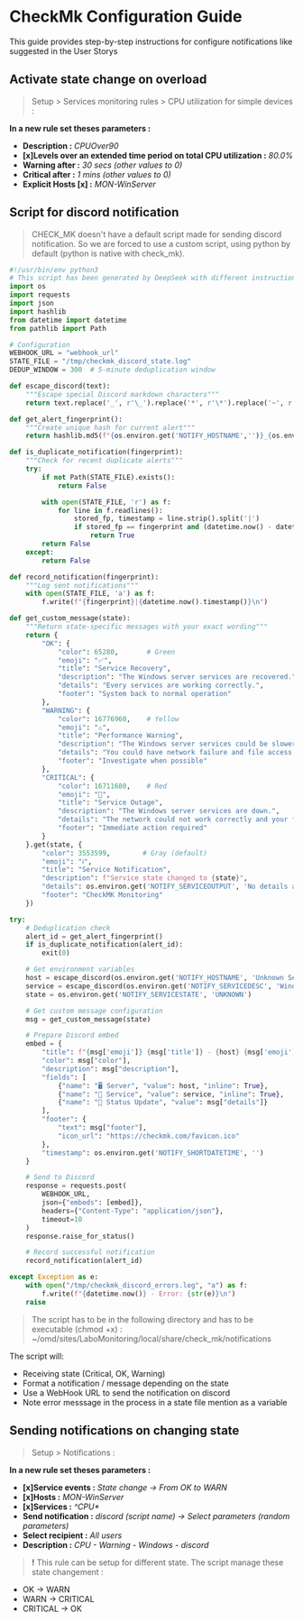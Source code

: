 # CheckMk Configuration Guide

This guide provides step-by-step instructions for configure notifications like suggested in the User Storys

## Activate state change on overload

> Setup > Services monitoring rules > CPU utilization for simple devices : 

**In a new rule set theses parameters :** 

- **Description :** *CPUOver90*
- **[x]Levels over an extended time period on total CPU utilization :** *80.0%*
- **Warning after :** *30 secs (other values to 0)*
- **Critical after :** *1 mins (other values to 0)*
- **Explicit Hosts [x] :** *MON-WinServer*

## Script for discord notification

> CHECK_MK doesn't have a default script made for sending discord notification. So we are forced to use a custom script, using python by default (python is native with check_mk).

```python
#!/usr/bin/env python3
# This script has been generated by DeepSeek with different instructions. 
import os
import requests
import json
import hashlib
from datetime import datetime
from pathlib import Path

# Configuration
WEBHOOK_URL = "webhook_url"
STATE_FILE = "/tmp/checkmk_discord_state.log"
DEDUP_WINDOW = 300  # 5-minute deduplication window

def escape_discord(text):
    """Escape special Discord markdown characters"""
    return text.replace('_', r'\_').replace('*', r'\*').replace('~', r'\~') if text else ""

def get_alert_fingerprint():
    """Create unique hash for current alert"""
    return hashlib.md5(f"{os.environ.get('NOTIFY_HOSTNAME','')}_{os.environ.get('NOTIFY_SERVICEDESC','')}_{os.environ.get('NOTIFY_SERVICESTATE','')}".encode()).hexdigest()

def is_duplicate_notification(fingerprint):
    """Check for recent duplicate alerts"""
    try:
        if not Path(STATE_FILE).exists():
            return False

        with open(STATE_FILE, 'r') as f:
            for line in f.readlines():
                stored_fp, timestamp = line.strip().split('|')
                if stored_fp == fingerprint and (datetime.now() - datetime.fromtimestamp(float(timestamp))).seconds < DEDUP_WINDOW:
                    return True
        return False
    except:
        return False

def record_notification(fingerprint):
    """Log sent notifications"""
    with open(STATE_FILE, 'a') as f:
        f.write(f"{fingerprint}|{datetime.now().timestamp()}\n")

def get_custom_message(state):
    """Return state-specific messages with your exact wording"""
    return {
        "OK": {
            "color": 65280,       # Green
            "emoji": "✅",
            "title": "Service Recovery",
            "description": "The Windows server services are recovered.",
            "details": "Every services are working correctly.",
            "footer": "System back to normal operation"
        },
        "WARNING": {
            "color": 16776960,    # Yellow
            "emoji": "⚠️",
            "title": "Performance Warning",
            "description": "The Windows server services could be slower.",
            "details": "You could have network failure and file access deprecated.",
            "footer": "Investigate when possible"
        },
        "CRITICAL": {
            "color": 16711680,    # Red
            "emoji": "🚨",
            "title": "Service Outage",
            "description": "The Windows server services are down.",
            "details": "The network could not work correctly and your file access aren't sure.",
            "footer": "Immediate action required"
        }
    }.get(state, {
        "color": 3553599,        # Gray (default)
        "emoji": "ℹ️",
        "title": "Service Notification",
        "description": f"Service state changed to {state}",
        "details": os.environ.get('NOTIFY_SERVICEOUTPUT', 'No details available'),
        "footer": "CheckMK Monitoring"
    })

try:
    # Deduplication check
    alert_id = get_alert_fingerprint()
    if is_duplicate_notification(alert_id):
        exit(0)

    # Get environment variables
    host = escape_discord(os.environ.get('NOTIFY_HOSTNAME', 'Unknown Server'))
    service = escape_discord(os.environ.get('NOTIFY_SERVICEDESC', 'Windows Services'))
    state = os.environ.get('NOTIFY_SERVICESTATE', 'UNKNOWN')

    # Get custom message configuration
    msg = get_custom_message(state)

    # Prepare Discord embed
    embed = {
        "title": f"{msg['emoji']} {msg['title']} - {host} {msg['emoji']}",
        "color": msg["color"],
        "description": msg["description"],
        "fields": [
            {"name": "🖥️ Server", "value": host, "inline": True},
            {"name": "🔧 Service", "value": service, "inline": True},
            {"name": "📢 Status Update", "value": msg["details"]}
        ],
        "footer": {
            "text": msg["footer"],
            "icon_url": "https://checkmk.com/favicon.ico"
        },
        "timestamp": os.environ.get('NOTIFY_SHORTDATETIME', '')
    }

    # Send to Discord
    response = requests.post(
        WEBHOOK_URL,
        json={"embeds": [embed]},
        headers={"Content-Type": "application/json"},
        timeout=10
    )
    response.raise_for_status()

    # Record successful notification
    record_notification(alert_id)

except Exception as e:
    with open("/tmp/checkmk_discord_errors.log", "a") as f:
        f.write(f"{datetime.now()} - Error: {str(e)}\n")
    raise
```
> The script has to be in the following directory and has to be executable (chmod +x) : 
~/omd/sites/LaboMonitoring/local/share/check_mk/notifications

The script will:

- Receiving state (Critical, OK, Warning)
- Format a notification / message depending on the state
- Use a WebHook URL to send the notification on discord
- Note error messsage in the process in a state file mention as a variable

## Sending notifications on changing state

> Setup > Notifications : 

**In a new rule set theses parameters :** 

- **[x]Service events :** *State change -> From OK to WARN*
- **[x]Hosts :** *MON-WinServer*
- **[x]Services :** *^CPU\**
- **Send notification :** *discord (script name) -> Select parameters (random parameters)*
- **Select recipient :** *All users*
- **Description :** *CPU - Warning - Windows - discord*

> **!** This rule can be setup for different state. The script manage these state changement : 
- OK -> WARN
- WARN -> CRITICAL
- CRITICAL -> OK
